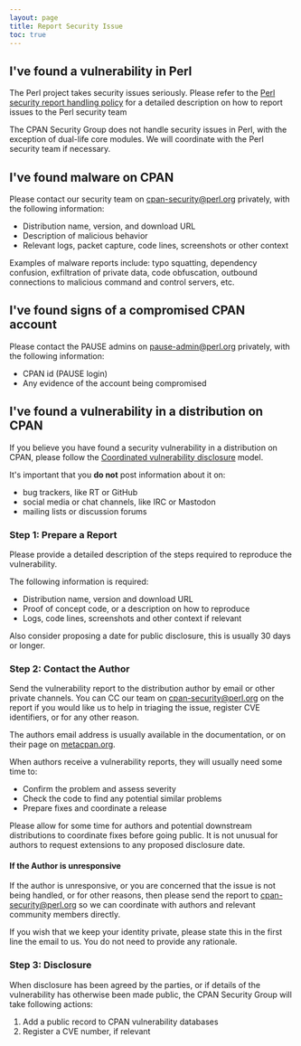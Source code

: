 ```yaml
---
layout: page
title: Report Security Issue
toc: true
---
```


## I've found a vulnerability in Perl

The Perl project takes security issues seriously.
Please refer to the [Perl security report handling policy](https://perldoc.perl.org/perlsecpolicy) for a detailed description on how to report issues to the Perl security team

The CPAN Security Group does not handle security issues in Perl, with the exception of dual-life core modules.
We will coordinate with the Perl security team if necessary.


## I've found malware on CPAN

Please contact our security team on [cpan-security@perl.org](mailto:cpan-security@perl.org) privately, with the following information:

- Distribution name, version, and download URL
- Description of malicious behavior
- Relevant logs, packet capture, code lines, screenshots or other context

Examples of malware reports include: typo squatting, dependency confusion, exfiltration of private data, code obfuscation, outbound connections to malicious command and control servers, etc.


## I've found signs of a compromised CPAN account

Please contact the PAUSE admins on [pause-admin@perl.org](mailto:pause-admin@perl.org) privately, with the following information:

- CPAN id (PAUSE login)
- Any evidence of the account being compromised


## I've found a vulnerability in a distribution on CPAN

If you believe you have found a security vulnerability in a distribution on CPAN, please follow the [Coordinated vulnerability disclosure](https://en.wikipedia.org/wiki/Coordinated_vulnerability_disclosure) model.

It's important that you **do not** post information about it on:
- bug trackers, like RT or GitHub
- social media or chat channels, like IRC or Mastodon
- mailing lists or discussion forums


### Step 1: Prepare a Report

Please provide a detailed description of the steps required to reproduce the vulnerability.

The following information is required:

- Distribution name, version and download URL
- Proof of concept code, or a description on how to reproduce
- Logs, code lines, screenshots and other context if relevant

Also consider proposing a date for public disclosure, this is usually 30 days or longer.


### Step 2: Contact the Author

Send the vulnerability report to the distribution author by email or other private channels.
You can CC our team on [cpan-security@perl.org](mailto:cpan-security@perl.org) on the report if you would like us to help in triaging the issue, register CVE identifiers, or for any other reason.

The authors email address is usually available in the documentation, or on their page on [metacpan.org](https://metacpan.org/).

When authors receive a vulnerability reports, they will usually need some time to:

- Confirm the problem and assess severity
- Check the code to find any potential similar problems
- Prepare fixes and coordinate a release

Please allow for some time for authors and potential downstream distributions to coordinate fixes before going public.
It is not unusual for authors to request extensions to any proposed disclosure date.


#### If the Author is unresponsive

If the author is unresponsive, or you are concerned that the issue is not being handled, or for other reasons, then please send the report to [cpan-security@perl.org](mailto:cpan-security@perl.org) so we can coordinate with authors and relevant community members directly.

If you wish that we keep your identity private, please state this in the first line  the email to us.
You do not need to provide any rationale.


### Step 3: Disclosure

When disclosure has been agreed by the parties, or if details of the vulnerability has otherwise been made public, the CPAN Security Group will take following actions:

1. Add a public record to CPAN vulnerability databases
2. Register a CVE number, if relevant
